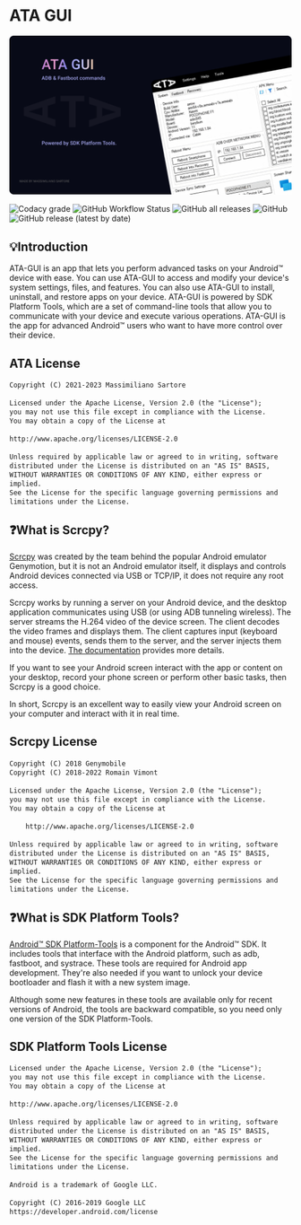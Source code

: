 # ATA GUI

<img src="docs/resources/banner.png">

![Codacy grade](https://img.shields.io/codacy/grade/27d499575ce84ce683866adf5645e9b5) ![GitHub Workflow Status](https://img.shields.io/github/actions/workflow/status/msartore/ATA-GUI/dotnet-desktop.yml) ![GitHub all releases](https://img.shields.io/github/downloads/msartore/ATA-GUI/total) ![GitHub](https://img.shields.io/github/license/msartore/ATA-GUI) ![GitHub release (latest by date)](https://img.shields.io/github/v/release/msartore/ATA-GUI)

## 💡Introduction
ATA-GUI is an app that lets you perform advanced tasks on your Android™ device with ease. You can use ATA-GUI to access and modify your device's system settings, files, and features. You can also use ATA-GUI to install, uninstall, and restore apps on your device. ATA-GUI is powered by SDK Platform Tools, which are a set of command-line tools that allow you to communicate with your device and execute various operations. ATA-GUI is the app for advanced Android™ users who want to have more control over their device.


## ATA License

    Copyright (C) 2021-2023 Massimiliano Sartore

    Licensed under the Apache License, Version 2.0 (the "License");
    you may not use this file except in compliance with the License.
    You may obtain a copy of the License at

    http://www.apache.org/licenses/LICENSE-2.0

    Unless required by applicable law or agreed to in writing, software
    distributed under the License is distributed on an "AS IS" BASIS,
    WITHOUT WARRANTIES OR CONDITIONS OF ANY KIND, either express or implied.
    See the License for the specific language governing permissions and
    limitations under the License.
    
## ❓What is Scrcpy?

[Scrcpy](https://github.com/Genymobile/scrcpy) was created by the team behind the popular Android emulator Genymotion, but it is not an Android emulator itself, it displays and controls Android devices connected via USB or TCP/IP, it does not require any root access.

Scrcpy works by running a server on your Android device, and the desktop application communicates using USB (or using ADB tunneling wireless). The server streams the H.264 video of the device screen. The client decodes the video frames and displays them. The client captures input (keyboard and mouse) events, sends them to the server, and the server injects them into the device. [The documentation](https://github.com/Genymobile/scrcpy/blob/master/DEVELOP.md) provides more details.

If you want to see your Android screen interact with the app or content on your desktop, record your phone screen or perform other basic tasks, then Scrcpy is a good choice.

In short, Scrcpy is an excellent way to easily view your Android screen on your computer and interact with it in real time.

## Scrcpy License

    Copyright (C) 2018 Genymobile
    Copyright (C) 2018-2022 Romain Vimont

    Licensed under the Apache License, Version 2.0 (the "License");
    you may not use this file except in compliance with the License.
    You may obtain a copy of the License at

        http://www.apache.org/licenses/LICENSE-2.0

    Unless required by applicable law or agreed to in writing, software
    distributed under the License is distributed on an "AS IS" BASIS,
    WITHOUT WARRANTIES OR CONDITIONS OF ANY KIND, either express or implied.
    See the License for the specific language governing permissions and
    limitations under the License.


## ❓What is SDK Platform Tools?

[Android™ SDK Platform-Tools](https://developer.android.com/studio/releases/platform-tools.html) is a component for the Android™ SDK. It includes tools that interface with the Android platform, such as adb, fastboot, and systrace. These tools are required for Android app development. They're also needed if you want to unlock your device bootloader and flash it with a new system image.

Although some new features in these tools are available only for recent versions of Android, the tools are backward compatible, so you need only one version of the SDK Platform-Tools.

## SDK Platform Tools License

    Licensed under the Apache License, Version 2.0 (the "License");
    you may not use this file except in compliance with the License.
    You may obtain a copy of the License at

    http://www.apache.org/licenses/LICENSE-2.0

    Unless required by applicable law or agreed to in writing, software
    distributed under the License is distributed on an "AS IS" BASIS,
    WITHOUT WARRANTIES OR CONDITIONS OF ANY KIND, either express or implied.
    See the License for the specific language governing permissions and
    limitations under the License.
    
    Android is a trademark of Google LLC.

    Copyright (C) 2016-2019 Google LLC	https://developer.android.com/license

